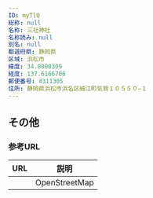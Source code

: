 ```yaml
---
ID: myTlQ
総称: null
名称: 三社神社
名称読み: null
別名: null
都道府県: 静岡県
区域: 浜松市
緯度: 34.8000309
経度: 137.6166706
郵便番号: 4311305
住所: 静岡県浜松市浜名区細江町気賀１０５５０−１
---
```


## その他

### 参考URL

| URL | 説明          |
| --- | ------------- |
|     | OpenStreetMap |
